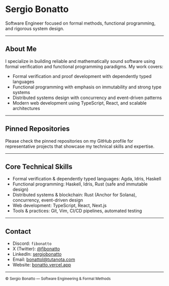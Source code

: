 # Sergio Bonatto

Software Engineer focused on formal methods, functional programming, and rigorous system design.

---

## About Me

I specialize in building reliable and mathematically sound software using formal verification and functional programming paradigms. My work covers:

- Formal verification and proof development with dependently typed languages  
- Functional programming with emphasis on immutability and strong type systems  
- Distributed systems design with concurrency and event-driven patterns  
- Modern web development using TypeScript, React, and scalable architectures

---

## Pinned Repositories

Please check the pinned repositories on my GitHub profile for representative projects that showcase my technical skills and expertise.

---

## Core Technical Skills

- Formal verification & dependently typed languages: Agda, Idris, Haskell  
- Functional programming: Haskell, Idris, Rust (safe and immutable design)  
- Distributed systems & blockchain: Rust (Anchor for Solana), concurrency, event-driven design  
- Web development: TypeScript, React, Next.js  
- Tools & practices: Git, Vim, CI/CD pipelines, automated testing

---

## Contact

- Discord: `fibonatto`  
- X (Twitter): [@fibonatto](https://twitter.com/fibonatto)  
- LinkedIn: [sergiobonatto](https://www.linkedin.com/in/sergiobonatto)  
- Email: bonattol@tutanota.com  
- Website: [bonatto.vercel.app](https://bonatto.vercel.app)

---

<sub>© Sergio Bonatto — Software Engineering & Formal Methods</sub>
